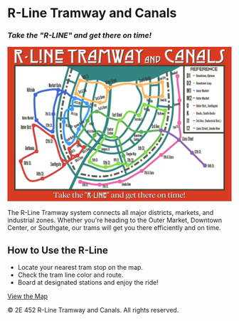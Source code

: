 # R-Line Tramway and Canals

### _Take the "R-LINE" and get there on time!_

![alt text](https://github.com/jackacjensen/rline.help/blob/24fc79469d0ec69a88390a6e1c610c99a03caf6b/assets/images/rivel%203.0%20tramways%20print.jpg "R-Line Tramway and Canals")

The R-Line Tramway system connects all major districts, markets, and industrial zones. Whether you're heading to the Outer Market, Downtown Center, or Southgate, our trams will get you there efficiently and on time.

## How to Use the R-Line

*   Locate your nearest tram stop on the map.
*   Check the tram line color and route.
*   Board at designated stations and enjoy the ride!

[View the Map](https://rline.help/pages/map.html)

© 2E 452 R-Line Tramway and Canals. All rights reserved.
